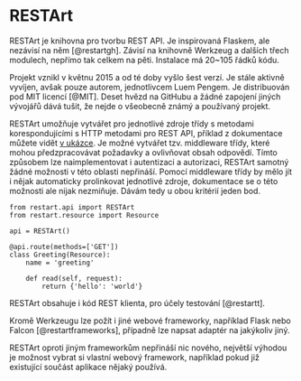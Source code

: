 RESTArt
=======

RESTArt je knihovna pro tvorbu REST API. Je inspirovaná Flaskem, ale nezávisí na něm [@restartgh].
Závisí na knihovně Werkzeug a dalších třech modulech, nepřímo tak celkem na pěti.
Instalace má 20~105 řádků kódu.

Projekt vznikl v květnu 2015 a od té doby vyšlo šest verzí. Je stále aktivně vyvíjen,
avšak pouze autorem, jednotlivcem Luem Pengem. Je distribuován pod MIT licencí [@MIT].
Deset hvězd na GitHubu a žádné zapojení jiných vývojářů dává tušit, že nejde o všeobecně známý a používaný projekt.

RESTArt umožňuje vytvářet pro jednotlivé zdroje třídy s metodami korespondujícími s HTTP metodami pro REST API,
příklad z dokumentace můžete vidět [v ukázce](#code:restart).
Je možné vytvářet tzv. middleware třídy, které mohou předzpracovávat požadavky a ovlivňovat obsah odpovědí.
Tímto způsobem lze naimplementovat i autentizaci a autorizaci, RESTArt samotný žádné možnosti v této oblasti nepřináší.
Pomocí middleware třídy by mělo jít i nějak automaticky prolinkovat jednotlivé zdroje, dokumentace se o této možnosti ale nijak nezmiňuje.
Dávám tedy u obou kritérií jeden bod.

```{caption="{#code:restart}Příklad použití z dokumentace RESTArtu \autocite{restartqs}" .python}
from restart.api import RESTArt
from restart.resource import Resource

api = RESTArt()

@api.route(methods=['GET'])
class Greeting(Resource):
    name = 'greeting'

    def read(self, request):
        return {'hello': 'world'}
```

RESTArt obsahuje i kód REST klienta, pro účely testování [@restartt].

Kromě Werkzeugu lze požít i jiné webové frameworky, například Flask nebo Falcon [@restartframeworks], případně lze napsat adaptér na jakýkoliv jiný.

RESTArt oproti jiným frameworkům nepřináší nic nového, největší výhodou je možnost vybrat si vlastní webový framework, například pokud již existující součást aplikace nějaký používá.
